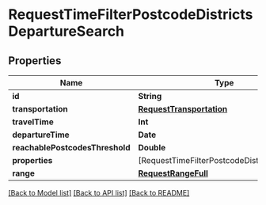 # RequestTimeFilterPostcodeDistrictsDepartureSearch

## Properties
Name | Type | Description | Notes
------------ | ------------- | ------------- | -------------
**id** | **String** |  | 
**transportation** | [**RequestTransportation**](RequestTransportation.md) |  | 
**travelTime** | **Int** |  | 
**departureTime** | **Date** |  | 
**reachablePostcodesThreshold** | **Double** |  | 
**properties** | [RequestTimeFilterPostcodeDistrictsProperty] |  | 
**range** | [**RequestRangeFull**](RequestRangeFull.md) |  | [optional] 

[[Back to Model list]](../README.md#documentation-for-models) [[Back to API list]](../README.md#documentation-for-api-endpoints) [[Back to README]](../README.md)



